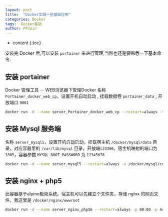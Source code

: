 ```yaml
---
layout: post
title:  "Docker实践一些基础应用"
categories: Docker
tags:  Docker基础
author: PPJoin
---
```


* content
{:toc}

安装完 Docker 后,可以安装 `portainer` 来进行管理,当然也还是要熟悉一下基本命令.

## 安装 portainer
Docker 管理工具 -- WEB浏览器下管理Docker
名称 `Portainer_docker_web_cp`，设置开机自动启动 , 挂载数据卷 `portainer_data` , 开放端口 `9001`
```bash
docker run -d --name server_Portainer_docker_web_cp --restart=always -v /var/run/docker.sock:/var/run/docker.sock -v portainer_data:/data -p 9001:9000 portainer/portainer;
```
## 安装 Mysql 服务端
名称 `server_mysql5`，设置开机自动启动，挂载宿主机 `/docker/mysql/data` 目录，对应容器里的 `/var/lib/mysql` 目录，开放端口`3306`，宿主机映射的端口为`3305`，容器参数 `MYSQL_ROOT_PASSWORD` 为 `12345678`
```bash
docker run -d --name server_mysql5 --restart=always -v /docker/mysql/conf.d:/etc/mysql/conf.d -v /docker/mysql/data:/var/lib/mysql -d -p 3305:3306 -e MYSQL_ROOT_PASSWORD=12345678 mysql:5.5;
```




## 安装 nginx + php5
此容器基于alpine极简系统。宿主机可以先建立个文件夹，存储 nginx 的网页文件，我这里是 `/docker/nginx/wwwroot`
```bash
docker run -d --name server_nginx_php56 --restart=always -p 80:80 -p 443:443 -v nginx_etc:/etc/nginx -v /docker/nginx/wwwroot:/var/www/html germanramos/nginx-php-fpm:v5.6.21;
```
